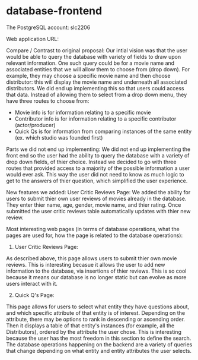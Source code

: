# database-frontend

The PostgreSQL account: slc2206

Web application URL: 

Compare / Contrast to original proposal: 
Our intial vision was that the user would be able to query the database with variety of fields 
to draw upon relevant information. One such query could be for a movie name and associated entities 
that we will allow them to choose from (drop down). For example, they may choose a specific movie 
name and then choose distributor: this will display the movie name and underneath all associated 
distributors. We did end up implementing this so that users could access that data. Instead of allowing them to select from a drop down menu, they have three routes to choose from:
- Movie info is for information relating to a specific movie
- Contributor info is for information relating to a specific contributor (actor/producer)
- Quick Qs is for information from comparing instances of the same entity (ex. which studio was founded first) 

Parts we did not end up implementing: 
We did not end up implementing the front end so the user had the ability to query the database with a variety of drop down fields, of thier choice. Instead we decided to go with three routes that provided access to a majority of the possible information a user would ever ask. This way the user did not need to know as much logic to get to the answers of thier question, which simplified the user experience. 

New features we added:
User Critic Reviews Page: We added the ability for users to submit thier own user reviews of movies already in the database. They enter thier name, age, gender, movie name, and thier rating. Once submitted the user critic reviews table automatically updates with thier new review. 


Most interesting web pages (in terms of database operations, what the pages are used for, how the page is related to the database operations):

1. User Critic Reviews Page:

As described above, this page allows users to submit thier own movie reviews. This is interesting becasue it allows the user to add new information to the database, via insertions of thier reviews. This is so cool because it means our database is no longer static but can evolve as more users interact with it. 

2. Quick Q's Page:

This page allows for users to select what entity they have questions about, and which specific attribute of that entity is of interest. Depending on the attribute, there may be options to rank in descending or ascending order. Then it displays a table of that entity's instances (for example, all the Distributors), ordered by the attribute the user chose. This is interesting because the user has the most freedom in this section to define the search. The database operations happening on the backend are a variety of queries that change depending on what entity and entity attributes the user selects. 
